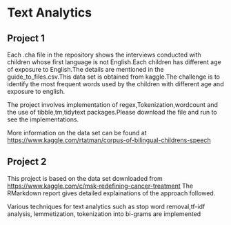 # Text Analytics 

## Project 1
Each .cha file in the repository shows the interviews conducted with children whose first language is not English.Each children has different age of exposure to English.The details are mentioned in the guide_to_files.csv.This data set is obtained from kaggle.The challenge is to identify the most frequent words used by the children with different age and exposure to english.

The project involves implementation of regex,Tokenization,wordcount and the use of tibble,tm,tidytext packages.Please download the file and run to see the implementations.

More information on the data set can be found at https://www.kaggle.com/rtatman/corpus-of-bilingual-childrens-speech

## Project 2 
This project is based on the data set downloaded from https://www.kaggle.com/c/msk-redefining-cancer-treatment
The RMarkdown report gives detailed explainations of the approach followed.

Various techniques for text analytics such as stop word removal,tf-idf analysis, lemmetization, tokenization into bi-grams are implemented

